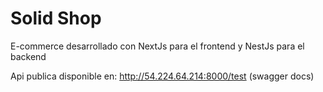 # Solid Shop

E-commerce desarrollado con NextJs para el frontend y NestJs para el backend

Api publica disponible en: http://54.224.64.214:8000/test (swagger docs)

